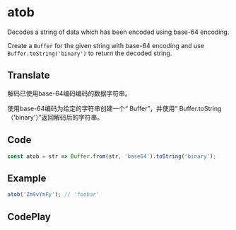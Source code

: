 # atob

Decodes a string of data which has been encoded using base-64 encoding.

Create a `Buffer` for the given string with base-64 encoding and use `Buffer.toString('binary')` to return the decoded string.

## Translate

解码已使用base-64编码编码的数据字符串。

使用base-64编码为给定的字符串创建一个“ Buffer”，并使用“ Buffer.toString（'binary'）”返回解码后的字符串。

## Code

```js
const atob = str => Buffer.from(str, 'base64').toString('binary');
```

## Example

```js
atob('Zm9vYmFy'); // 'foobar'
```

## CodePlay

<template>
  <code-play codeplay-id="" />
</template>
